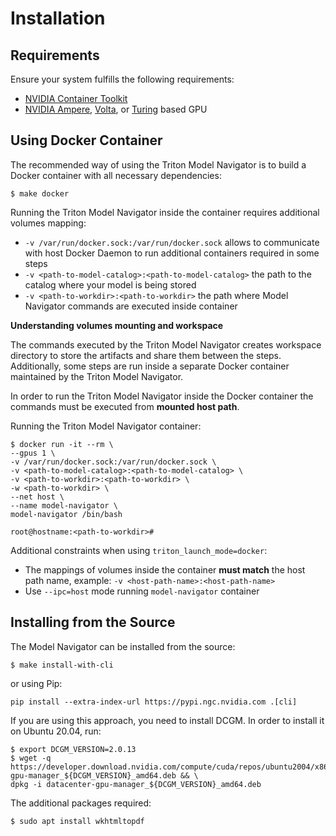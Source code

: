 <!--
Copyright (c) 2021-2022, NVIDIA CORPORATION. All rights reserved.

Licensed under the Apache License, Version 2.0 (the "License");
you may not use this file except in compliance with the License.
You may obtain a copy of the License at

    http://www.apache.org/licenses/LICENSE-2.0

Unless required by applicable law or agreed to in writing, software
distributed under the License is distributed on an "AS IS" BASIS,
WITHOUT WARRANTIES OR CONDITIONS OF ANY KIND, either express or implied.
See the License for the specific language governing permissions and
limitations under the License.
-->
# Installation

## Requirements

Ensure your system fulfills the following requirements:
* [NVIDIA Container Toolkit](https://github.com/NVIDIA/nvidia-docker)
* [NVIDIA Ampere](https://www.nvidia.com/en-us/data-center/nvidia-ampere-gpu-architecture/), [Volta](https://www.nvidia.com/en-us/data-center/volta-gpu-architecture/), or [Turing](https://www.nvidia.com/en-us/geforce/turing/) based GPU

## Using Docker Container

The recommended way of using the Triton Model Navigator is to build a Docker container with all necessary dependencies:

```shell
$ make docker
```

Running the Triton Model Navigator inside the container requires additional volumes mapping:
* `-v /var/run/docker.sock:/var/run/docker.sock` allows to communicate with host Docker Daemon to run additional containers required in some steps
* `-v <path-to-model-catalog>:<path-to-model-catalog>` the path to the catalog where your model is being stored
* `-v <path-to-workdir>:<path-to-workdir>` the path where Model Navigator commands are executed inside container

**Understanding volumes mounting and workspace**

The commands executed by the Triton Model Navigator creates workspace directory to store the artifacts and share them between the steps.
Additionally, some steps are run inside a separate Docker container maintained by the Triton Model Navigator.

In order to run the Triton Model Navigator inside the Docker container the commands must be executed from **mounted host path**.

Running the Triton Model Navigator container:
```shell
$ docker run -it --rm \
--gpus 1 \
-v /var/run/docker.sock:/var/run/docker.sock \
-v <path-to-model-catalog>:<path-to-model-catalog> \
-v <path-to-workdir>:<path-to-workdir> \
-w <path-to-workdir> \
--net host \
--name model-navigator \
model-navigator /bin/bash

root@hostname:<path-to-workdir>#
```

Additional constraints when using `triton_launch_mode=docker`:
* The mappings of volumes inside the container **must match** the host path name, example: `-v <host-path-name>:<host-path-name>`
* Use `--ipc=host` mode running `model-navigator` container

## Installing from the Source

The Model Navigator can be installed from the source:
```shell
$ make install-with-cli
```
or using Pip:
```shell
pip install --extra-index-url https://pypi.ngc.nvidia.com .[cli]
```

If you are using this approach, you need to install DCGM. In order to install it on Ubuntu 20.04, run:
```shell
$ export DCGM_VERSION=2.0.13
$ wget -q https://developer.download.nvidia.com/compute/cuda/repos/ubuntu2004/x86_64/datacenter-gpu-manager_${DCGM_VERSION}_amd64.deb && \
dpkg -i datacenter-gpu-manager_${DCGM_VERSION}_amd64.deb
```

The additional packages required:
```shell
$ sudo apt install wkhtmltopdf
```
